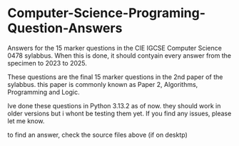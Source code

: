 # Computer-Science-Programing-Question-Answers
Answers for the 15 marker questions in the CIE IGCSE Computer Science 0478 sylabbus. When this is done, it should contyain every answer from the specimen to 2023 to 2025.

These questions are the final 15 marker questions in the 2nd paper of the sylabbus. this paper is commonly known as Paper 2, Algorithms, Programming and Logic.

Ive done these questions in Python 3.13.2 as of now. they should work in older versions but i whont be testing them yet.
If you find any issues, please let me know.

to find an answer, check the source files above (if on desktp)
